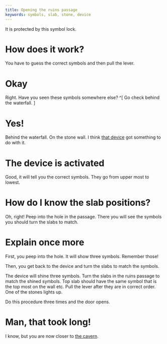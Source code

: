 ```yaml
---
title: Opening the ruins passage
keywords: symbols, slab, stone, device
---
```


It is protected by this symbol lock.

# How does it work?
You have to guess the correct symbols and then pull the lever.

# Okay
Right. Have you seen these symbols somewhere else? ^[ Go check behind the waterfall. ]

# Yes!
Behind the waterfall. On the stone wall. I think [that device](020-device.md) got something to do with it.

# The device is activated
Good, it will tell you the correct symbols. They go from upper most to lowest.

# How do I know the slab positions?
Oh, right! Peep into the hole in the passage. There you will see the symbols you should turn the slabs to match.

# Explain once more
First, you peep into the hole. It will show three symbols. Remember those!

Then, you get back to the device and turn the slabs to match the symbols.

The device will shine three symbols. Turn the slabs in the ruins passage to match the shined symbols. Top slab should have the same symbol that is the top most on the wall etc. Pull the lever after they are in correct order. One of the stones lights up.

Do this procedure three times and the door opens.

# Man, that took long!
I know, but you are now closer to [the cavern](060-cavern/index.md).
